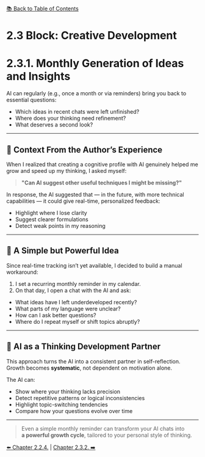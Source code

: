 [📚 Back to Table of Contents](../../README.md)

# 2.3 Block: Creative Development

# 2.3.1. Monthly Generation of Ideas and Insights

AI can regularly (e.g., once a month or via reminders) bring you back to essential questions:
- Which ideas in recent chats were left unfinished?
- Where does your thinking need refinement?
- What deserves a second look?

---

## 📌 Context From the Author’s Experience

When I realized that creating a cognitive profile with AI genuinely helped me grow and speed up my thinking, I asked myself:

> **"Can AI suggest other useful techniques I might be missing?"**

In response, the AI suggested that — in the future, with more technical capabilities — it could give real-time, personalized feedback:
- Highlight where I lose clarity
- Suggest clearer formulations
- Detect weak points in my reasoning

---

## 📆 A Simple but Powerful Idea

Since real-time tracking isn’t yet available, I decided to build a manual workaround:

1. I set a recurring monthly reminder in my calendar.
2. On that day, I open a chat with the AI and ask:

- What ideas have I left underdeveloped recently?
- What parts of my language were unclear?
- How can I ask better questions?
- Where do I repeat myself or shift topics abruptly?

---

## 🤖 AI as a Thinking Development Partner

This approach turns the AI into a consistent partner in self-reflection.  
Growth becomes **systematic**, not dependent on motivation alone.

The AI can:
- Show where your thinking lacks precision
- Detect repetitive patterns or logical inconsistencies
- Highlight topic-switching tendencies
- Compare how your questions evolve over time

---

> Even a simple monthly reminder can transform your AI chats into  
> **a powerful growth cycle**, tailored to your personal style of thinking.

[⬅️ Chapter 2.2.4.](chapter224.md)  |  [Chapter 2.3.2. ➡️](chapter232.md)
